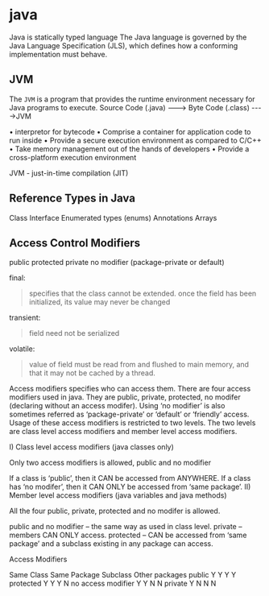# java
Java is statically typed language
The Java language is governed by the Java Language Specification (JLS), which defines how a conforming implementation must behave.



## JVM
The `JVM` is a program that provides the runtime environment necessary for Java programs to execute.
Source Code (.java) ---> Byte Code (.class) ---->JVM

• interpretor for bytecode
• Comprise a container for application code to run inside
• Provide a secure execution environment as compared to C/C++
• Take memory management out of the hands of developers
• Provide a cross-platform execution environment

JVM - just-in-time compilation (JIT)


## Reference Types in Java
Class
Interface
Enumerated types (enums)
Annotations
Arrays

## Access Control Modifiers
public
protected
private
no modifier (package-private or default)

final:
> specifies that the class cannot be extended.
> once the field has been initialized, its value may never be changed

transient:
> field need not be serialized

volatile:
> value of field must be read from and flushed to main memory, and that it may not be cached by a thread.




Access modifiers specifies who can access them. There are four access modifiers used in java. They are public, private, protected, no modifer (declaring without an access modifer). Using ‘no modifier’ is also sometimes referred as ‘package-private’ or ‘default’ or ‘friendly’ access. Usage of these access modifiers is restricted to two levels. The two levels are class level access modifiers and member level access modifiers.

I) Class level access modifiers (java classes only)

Only two access modifiers is allowed, public and no modifier

If a class is ‘public’, then it CAN be accessed from ANYWHERE.
If a class has ‘no modifer’, then it CAN ONLY be accessed from ‘same package’.
II) Member level access modifiers (java variables and java methods)

All the four public, private, protected and no modifer is allowed.

public and no modifier – the same way as used in class level.
private – members CAN ONLY access.
protected – CAN be accessed from ‘same package’ and a subclass existing in any package can access.



Access Modifiers

Same Class	Same Package	Subclass	Other packages
public	Y	Y	Y	Y
protected	Y	Y	Y	N
no access modifier	Y	Y	N	N
private	Y	N	N	N




